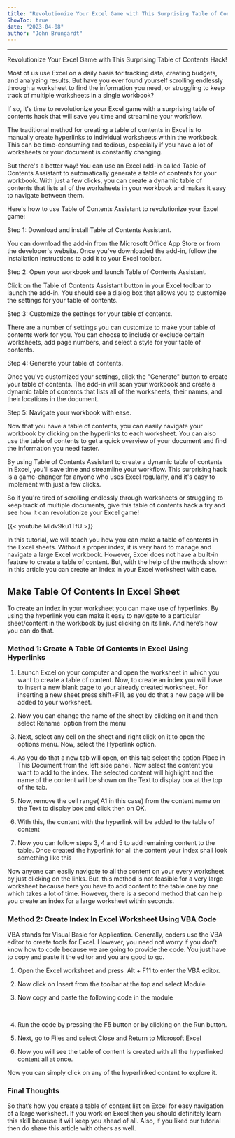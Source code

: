 ```yaml
---
title: "Revolutionize Your Excel Game with This Surprising Table of Contents Hack!"
ShowToc: true 
date: "2023-04-08"
author: "John Brungardt"
---
```

*****
Revolutionize Your Excel Game with This Surprising Table of Contents Hack!

Most of us use Excel on a daily basis for tracking data, creating budgets, and analyzing results. But have you ever found yourself scrolling endlessly through a worksheet to find the information you need, or struggling to keep track of multiple worksheets in a single workbook?

If so, it's time to revolutionize your Excel game with a surprising table of contents hack that will save you time and streamline your workflow.

The traditional method for creating a table of contents in Excel is to manually create hyperlinks to individual worksheets within the workbook. This can be time-consuming and tedious, especially if you have a lot of worksheets or your document is constantly changing.

But there's a better way! You can use an Excel add-in called Table of Contents Assistant to automatically generate a table of contents for your workbook. With just a few clicks, you can create a dynamic table of contents that lists all of the worksheets in your workbook and makes it easy to navigate between them.

Here's how to use Table of Contents Assistant to revolutionize your Excel game:

Step 1: Download and install Table of Contents Assistant.

You can download the add-in from the Microsoft Office App Store or from the developer's website. Once you've downloaded the add-in, follow the installation instructions to add it to your Excel toolbar.

Step 2: Open your workbook and launch Table of Contents Assistant.

Click on the Table of Contents Assistant button in your Excel toolbar to launch the add-in. You should see a dialog box that allows you to customize the settings for your table of contents.

Step 3: Customize the settings for your table of contents.

There are a number of settings you can customize to make your table of contents work for you. You can choose to include or exclude certain worksheets, add page numbers, and select a style for your table of contents.

Step 4: Generate your table of contents.

Once you've customized your settings, click the "Generate" button to create your table of contents. The add-in will scan your workbook and create a dynamic table of contents that lists all of the worksheets, their names, and their locations in the document.

Step 5: Navigate your workbook with ease.

Now that you have a table of contents, you can easily navigate your workbook by clicking on the hyperlinks to each worksheet. You can also use the table of contents to get a quick overview of your document and find the information you need faster.

By using Table of Contents Assistant to create a dynamic table of contents in Excel, you'll save time and streamline your workflow. This surprising hack is a game-changer for anyone who uses Excel regularly, and it's easy to implement with just a few clicks.

So if you're tired of scrolling endlessly through worksheets or struggling to keep track of multiple documents, give this table of contents hack a try and see how it can revolutionize your Excel game!

{{< youtube MIdv9ku1TfU >}} 



In this tutorial, we will teach you how you can make a table of contents in the Excel sheets. Without a proper index, it is very hard to manage and navigate a large Excel workbook. However, Excel does not have a built-in feature to create a table of content. But, with the help of the methods shown in this article you can create an index in your Excel worksheet with ease.
 
## Make Table Of Contents In Excel Sheet
 
To create an index in your worksheet you can make use of hyperlinks. By using the hyperlink you can make it easy to navigate to a particular sheet/content in the workbook by just clicking on its link. And here’s how you can do that.
 
### Method 1: Create A Table Of Contents In Excel Using Hyperlinks
 
1. Launch Excel on your computer and open the worksheet in which you want to create a table of content. Now, to create an index you will have to insert a new blank page to your already created worksheet. For inserting a new sheet press shift+F11, as you do that a new page will be added to your worksheet.
 
2. Now you can change the name of the sheet by clicking on it and then select Rename  option from the menu
 

 
3. Next, select any cell on the sheet and right click on it to open the options menu. Now, select the Hyperlink option.
 
4. As you do that a new tab will open, on this tab select the option Place in This Document from the left side panel. Now select the content you want to add to the index. The selected content will highlight and the name of the content will be shown on the Text to display box at the top of the tab.
 
5. Now, remove the cell range( A1 in this case) from the content name on the Text to display box and click then on OK.
 
6. With this, the content with the hyperlink will be added to the table of content
 
7. Now you can follow steps 3, 4 and 5 to add remaining content to the table. Once created the hyperlink for all the content your index shall look something like this
 
Now anyone can easily navigate to all the content on your every worksheet by just clicking on the links. But, this method is not feasible for a very large worksheet because here you have to add content to the table one by one which takes a lot of time. However, there is a second method that can help you create an index for a large worksheet within seconds.
 
### Method 2: Create Index In Excel Worksheet Using VBA Code
 
VBA stands for Visual Basic for Application. Generally, coders use the VBA editor to create tools for Excel. However, you need not worry if you don’t know how to code because we are going to provide the code. You just have to copy and paste it the editor and you are good to go.
 
1. Open the Excel worksheet and press  Alt + F11 to enter the VBA editor.
 
2. Now click on Insert from the toolbar at the top and select Module
 
3. Now copy and paste the following code in the module
 
 
 
4. Run the code by pressing the F5 button or by clicking on the Run button.
 
5. Next, go to Files and select Close and Return to Microsoft Excel
 
6. Now you will see the table of content is created with all the hyperlinked content all at once.
 
Now you can simply click on any of the hyperlinked content to explore it.
 
### Final Thoughts
 
So that’s how you create a table of content list on Excel for easy navigation of a large worksheet. If you work on Excel then you should definitely learn this skill because it will keep you ahead of all. Also, if you liked our tutorial then do share this article with others as well.




